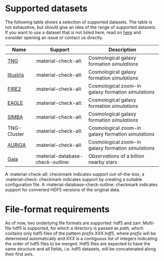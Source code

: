 # Supported datasets

The following table shows a selection of supported datasets. The table is not exhaustive, but should give an idea of the range of supported datasets.
If you want to use a dataset that is not listed here, read on [here](dataset_structure.md) and consider opening an issue or contact us directly.

| Name                                                  | Support                           | Description                                         |
|-------------------------------------------------------|-----------------------------------|-----------------------------------------------------|
| [TNG](https://www.tng-project.org/)                   | :material-check-all:              | Cosmological galaxy formation *simulations*         |
| [Illustris](https://www.illustris-project.org/)       | :material-check-all:              | Cosmological galaxy formation *simulations*         |
| [FIRE2](https://wetzel.ucdavis.edu/fire-simulations/) | :material-check-all:              | Cosmological zoom-in galaxy formation *simulations* |
| [EAGLE](https://icc.dur.ac.uk/Eagle/)                 | :material-check-all:              | Cosmological galaxy formation *simulations*         |
| [SIMBA](http://simba.roe.ac.uk/)                      | :material-check-all:              | Cosmological galaxy formation *simulations*         |
| TNG-Cluster                                           | :material-check-all:              | Cosmological zoom-in galaxy formation *simulations* |
| [AURIGA](https://wwwmpa.mpa-garching.mpg.de/auriga/)  | :material-check-all:              | Cosmological zoom-in galaxy formation *simulations* |
| [Gaia](https://www.cosmos.esa.int/web/gaia/dr3)       | :material-database-check-outline: | *Observations* of a billion nearby stars            |


A :material-check-all: checkmark indicates support out-of-the-box, a :material-check: checkmark indicates support by creating a suitable configuration file.
A :material-database-check-outline: checkmark indicates support for converted HDF5 versions of the original data.


# File-format requirements

As of now, two underlying file formats are supported: hdf5 and zarr. Multi-file hdf5 is supported, for which a directory is passed as *path*, which contains only hdf5 files of the pattern *prefix.XXX.hdf5*, where *prefix* will be determined automatically and *XXX* is a contiguous list of integers indicating the order of hdf5 files to be merged. Hdf5 files are expected to have the same structure and all fields, i.e. hdf5 datasets, will be concatenated along their first axis.
